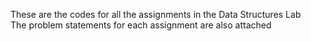 These are the codes for all the assignments in the Data Structures Lab
<br>
The problem statements for each assignment are also attached
<br>
